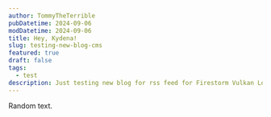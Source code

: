 ```yaml
---
author: TommyTheTerrible
pubDatetime: 2024-09-06
modDatetime: 2024-09-06
title: Hey, Kydena!
slug: testing-new-blog-cms
featured: true
draft: false
tags:
  - test
description: Just testing new blog for rss feed for Firestorm Vulkan Login Page
---
```

Random text.